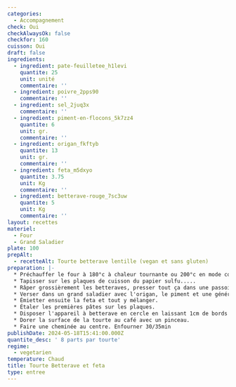 ```yaml
---
categories:
  - Accompagnement
check: Oui
checkAlwaysOk: false
checkfor: 160
cuisson: Oui
draft: false
ingredients:
  - ingredient: pate-feuilletee_h1levi
    quantite: 25
    unit: unité
    commentaire: ''
  - ingredient: poivre_2pps90
    commentaire: ''
  - ingredient: sel_2juq3x
    commentaire: ''
  - ingredient: piment-en-flocons_5k7zz4
    quantite: 6
    unit: gr.
    commentaire: ''
  - ingredient: origan_fkftyb
    quantite: 13
    unit: gr.
    commentaire: ''
  - ingredient: feta_m5dxyo
    quantite: 3.75
    unit: Kg
    commentaire: ''
  - ingredient: betterave-rouge_7sc3uw
    quantite: 5
    unit: Kg
    commentaire: ''
layout: recettes
materiel:
  - Four
  - Grand Saladier
plate: 100
prepAlt:
  - recetteAlt: Tourte betterave lentille (vegan et sans gluten)
preparation: |-
  * Préchauffer le four à 180°c à chaleur tournante ou 200°c en mode convection naturelle!!
  * Tapisser sur les plaques de cuisson du papier sulfu.....
  * Râper grossièrement les betteraves, presser tout ça dans une passoire pour ôter un max de jus sans en faire de la purée.
  * Verser dans un grand saladier avec l'origan, le piment et une généreuse quantité de poivre.
  * Émietter ensuite la feta et tout y mélanger.
  * Étaler les premières pâtes sur les plaques.
  * Disposer l'appareil à betterave en cercle en laissant 1cm de bords libre pour sceller avec la deuxième pâte.
  * Dorer la surface de la tourte au café avec un pinceau.
  * Faire une cheminée au centre. Enfourner 30/35min
publishDate: 2024-05-18T15:41:00.000Z
quantite_desc: ' 8 parts par tourte'
regime:
  - vegetarien
temperature: Chaud
title: Tourte Betterave et feta
type: entree
---
```

